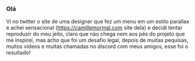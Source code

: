 ### Olá
Vi no twitter o site de uma designer que fez um menu em um estilo parallax e achei sensacional (https://camillemormal.com site dela) e decidi tentar reproduzir do meu jeito, claro que não chega nem aos pés do projeto que me inspirei, mas acho que foi um desafio legal, depois de muitas pequisas, muitos videos e muitas chamadas no discord com meus amigos, esse foi o resultado!
